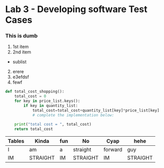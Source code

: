 # __Lab 3 - Developing software Test Cases__
### **This is dumb**
1. 1st item
2. 2nd item
* sublist
2. erere
5. e3efdsf
4. fewf 
```python
def total_cost_shopping():
    total_cost = 0
    for key in price_list.keys():
        if key in quantity_list:
            total_cost=total_cost+quantity_list[key]*price_list[key]
            # complete the implementation below:

    print("total cost = ", total_cost)
    return total_cost
```
|Tables |Kinda |fun | No| Cyap|hehe|
|-------|------|----|---|-----|----|
|I|am|a|straight|forward|guy|
|IM|STRAIGHT|IM|STRAIGHT|IM|STRAIGHT|